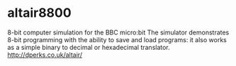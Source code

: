 # altair8800
8-bit computer simulation for the BBC micro:bit
The simulator demonstrates 8-bit programming with the ability to save and load programs: it also works as a simple binary to decimal or hexadecimal translator. http://dperks.co.uk/altair/
